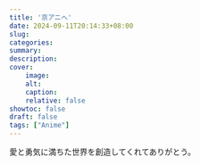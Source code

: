 ```yaml
---
title: '京アニへ'
date: 2024-09-11T20:14:33+08:00
slug:
categories:
summary:
description:
cover:
    image:
    alt:
    caption:
    relative: false
showtoc: false
draft: false
tags: ["Anime"]
---
```


愛と勇気に満ちた世界を創造してくれてありがとう。
